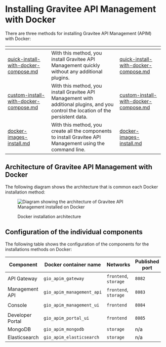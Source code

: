 # Installing Gravitee API Management with Docker

There are three methods for installing Gravitee API Management (APIM) with Docker:

<table data-view="cards"><thead><tr><th data-type="content-ref"></th><th></th><th data-hidden data-card-target data-type="content-ref"></th></tr></thead><tbody><tr><td><a href="quick-install-with-docker-compose.md">quick-install-with-docker-compose.md</a></td><td>With this method, you install Gravitee API Management quickly without any additional plugins.     </td><td><a href="quick-install-with-docker-compose.md">quick-install-with-docker-compose.md</a></td></tr><tr><td><a href="custom-install-with-docker-compose.md">custom-install-with-docker-compose.md</a></td><td>With this method, you install Gravitee API Management with additional plugins, and you control the location of the persistent data.             </td><td><a href="custom-install-with-docker-compose.md">custom-install-with-docker-compose.md</a></td></tr><tr><td><a href="docker-images-install.md">docker-images-install.md</a></td><td>With this method, you create all the components to install Gravitee API Management using the command line.             </td><td><a href="docker-images-install.md">docker-images-install.md</a></td></tr></tbody></table>

## Architecture of Gravitee API Management with Docker

The following diagram shows the architecture that is common each Docker installation method:

<figure><img src="https://docs.gravitee.io/images/apim/3.x/installation/docker/apim_simple_docker_architecture.png" alt="Diagram showing the architecture of Gravitee API Management installed on Docker"><figcaption><p>Docker installation architecture</p></figcaption></figure>



## Configuration of the individual components

The following table shows the configuration of the components for the installations methods on Docker:

<table><thead><tr><th width="140">Component</th><th width="227">Docker container name</th><th width="103">Networks</th><th width="152">Published port</th><th>Storage</th></tr></thead><tbody><tr><td>API Gateway</td><td><code>gio_apim_gateway</code></td><td><code>frontend</code>, <code>storage</code></td><td><code>8082</code></td><td><code>/gravitee/apim-gateway</code></td></tr><tr><td>Management API</td><td><code>gio_apim_management_api</code></td><td><code>frontend</code>, <code>storage</code></td><td><code>8083</code></td><td><code>/gravitee/apim-management-api</code></td></tr><tr><td>Console</td><td><code>gio_apim_management_ui</code></td><td><code>frontend</code></td><td><code>8084</code></td><td><code>/gravitee/apim-management-ui</code></td></tr><tr><td>Developer Portal</td><td><code>gio_apim_portal_ui</code></td><td><code>frontend</code></td><td><code>8085</code></td><td><code>/gravitee/apim-portal-ui</code></td></tr><tr><td>MongoDB</td><td><code>gio_apim_mongodb</code></td><td><code>storage</code></td><td>n/a</td><td><code>/gravitee/mongodb</code></td></tr><tr><td>Elasticsearch</td><td><code>gio_apim_elasticsearch</code></td><td><code>storage</code></td><td>n/a</td><td><code>/gravitee/elasticsearch</code></td></tr></tbody></table>
